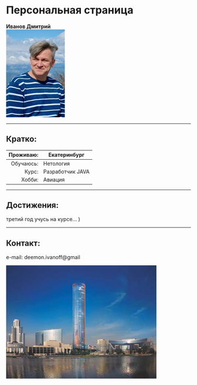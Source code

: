 # **Персональная страница**

**Иванов Дмитрий**  
![myPhoto](diPhotoCropped_160x240.jpg "Dmitry's photo")  

---
## Кратко:  
Проживаю:   |Екатеринбург  
-----------:|------------
Обучаюсь:   |Нетология
Курс:       |Разработчик JAVA  
Хобби:      |Авиация  

---  

## Достижения:  
третий год учусь на курсе... )  

---  

## Контакт:  
e-mail: deemon.ivanoff@gmail

![photoEkat](towerIset.jpg "Tower Iset photo")